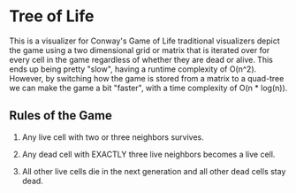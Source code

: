 # Tree of Life

This is a visualizer for Conway's Game of Life traditional visualizers depict the game using a two dimensional grid or matrix that is iterated over for every cell in the game regardless of whether they are dead or alive. This ends up being pretty "slow", having a runtime complexity of O(n^2). However, by switching how the game is stored from a matrix to a quad-tree we can make the game a bit "faster", with a time complexity of O(n * log(n)).



## Rules of the Game

1) Any live cell with two or three neighbors survives.

2) Any dead cell with EXACTLY three live neighbors becomes a live cell.

3) All other live cells die in the next generation and all other dead cells stay dead.

